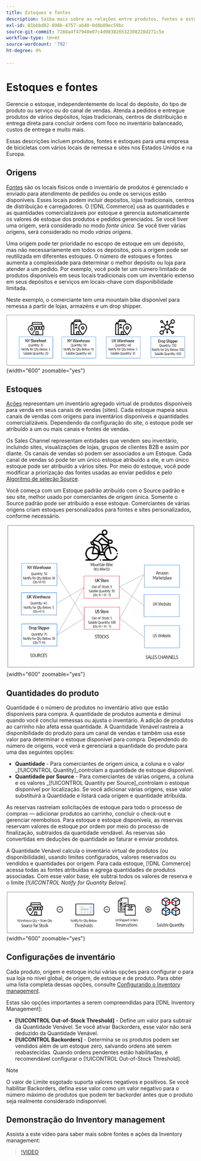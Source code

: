 ```yaml
---
title: Estoques e fontes
description: Saiba mais sobre as relações entre produtos, fontes e estoques.
exl-id: 01bbbd82-898b-4757-ab40-0d8b89ec59bc
source-git-commit: 7288a4f47940e07c4d083826532308228d271c5e
workflow-type: tm+mt
source-wordcount: '792'
ht-degree: 0%

---
```


# Estoques e fontes

Gerencie o estoque, independentemente do local do depósito, do tipo de produto ou serviço ou do canal de vendas. Atenda a pedidos e entregue produtos de vários depósitos, lojas tradicionais, centros de distribuição e entrega direta para concluir ordens com foco no inventário balanceado, custos de entrega e muito mais.

Essas descrições incluem produtos, fontes e estoques para uma empresa de bicicletas com vários locais de remessa e sites nos Estados Unidos e na Europa.

## Origens

[Fontes](sources-manage.md) são os locais físicos onde o inventário de produtos é gerenciado e enviado para atendimento de pedidos ou onde os serviços estão disponíveis. Esses locais podem incluir depósitos, lojas tradicionais, centros de distribuição e carregadores. O [!DNL Commerce] usa as quantidades e as quantidades comercializáveis por estoque e gerencia automaticamente os valores de estoque dos produtos e pedidos gerenciados. Se você tiver uma origem, será considerado no modo _fonte única_. Se você tiver várias origens, será considerado no modo _várias origens_.

Uma origem pode ter prioridade no escopo de estoque em um depósito, mas não necessariamente em todos os depósitos, pois a origem pode ser reutilizada em diferentes estoques. O número de estoques e fontes aumenta a complexidade para determinar o melhor depósito ou loja para atender a um pedido. Por exemplo, você pode ter um número limitado de produtos disponíveis em seus locais tradicionais com um inventário extenso em seus depósitos e serviços em locais-chave com disponibilidade limitada.

Neste exemplo, o comerciante tem uma mountain bike disponível para remessa a partir de lojas, armazéns e um drop shipper.

![Exemplo de diagrama de fontes](assets/diagram-sources.png){width="600" zoomable="yes"}

## Estoques

[Ações](stocks-manage.md) representam um inventário agregado virtual de produtos disponíveis para venda em seus canais de vendas (sites). Cada estoque mapeia seus canais de vendas com origens para inventários disponíveis e quantidades comercializáveis. Dependendo da configuração do site, o estoque pode ser atribuído a um ou mais canais e fontes de vendas.

Os Sales Channel representam entidades que vendem seu inventário, incluindo sites, visualizações de lojas, grupos de clientes B2B e assim por diante. Os canais de vendas só podem ser associados a um Estoque. Cada canal de vendas só pode ter um único estoque atribuído a ele, e um único estoque pode ser atribuído a vários sites. Por meio do estoque, você pode modificar a priorização das fontes usadas ao enviar pedidos e pelo [Algoritmo de seleção Source](selection-reservations.md).

Você começa com um Estoque padrão atribuído com o Source padrão e seu site, melhor usado por comerciantes de origem única. Somente o Source padrão pode ser atribuído a esse estoque. Comerciantes de várias origens criam estoques personalizados para fontes e sites personalizados, conforme necessário.

![Diagrama para exemplo de ações para um armazenamento](assets/diagram-stock.png){width="600" zoomable="yes"}

## Quantidades do produto

Quantidade é o número de produtos no inventário ativo que estão disponíveis para compra. A quantidade de produtos aumenta e diminui quando você conclui remessas ou ajusta o inventário. A adição de produtos ao carrinho não afeta essa quantidade. A Quantidade Venável rastreia a disponibilidade do produto para um canal de vendas e também usa esse valor para determinar o estoque disponível para compra. Dependendo do número de origens, você verá e gerenciará a quantidade do produto para uma das seguintes opções:

- **Quantidade** - Para comerciantes de origem única, a coluna e o valor _[!UICONTROL Quantity]_controlam a quantidade de estoque disponível.
- **Quantidade por Source** - Para comerciantes de várias origens, a coluna e os valores _[!UICONTROL Quantity per Source]_controlam o estoque disponível por localização. Se você adicionar várias origens, esse valor substituirá a Quantidade e listará cada origem e quantidade atribuída.

As reservas rastreiam solicitações de estoque para todo o processo de compras — adicionar produtos ao carrinho, concluir o check-out e gerenciar reembolsos. Para estoque e estoque disponíveis, as reservas reservam valores de estoque por ordem por meio do processo de finalização, subtraídos da quantidade vendável. As reservas são convertidas em deduções de quantidade ao faturar e enviar produtos.

A Quantidade Venável calcula o inventário virtual de produtos (ou disponibilidade), usando limites configurados, valores reservados ou vendidos e quantidades por origem. Para cada estoque, [!DNL Commerce] acessa todas as fontes atribuídas e agrega quantidades de produtos associadas. Com esse valor base, ele subtrai todos os valores de reserva e o limite _[!UICONTROL Notify for Quantity Below]_.

![Calculando a quantidade vendável de um estoque](assets/diagram-salable-quantity.png){width="600" zoomable="yes"}

## Configurações de inventário

Cada produto, origem e estoque inclui várias opções para configurar o para sua loja no nível global, de origem, de estoque e de produto. Para obter uma lista completa dessas opções, consulte [Configurando o Inventory management](configuration.md).

Estas são opções importantes a serem compreendidas para [!DNL Inventory Management]:

- **[!UICONTROL Out-of-Stock Threshold]** - Define um valor para subtrair da Quantidade Venável. Se você ativar Backorders, esse valor não será deduzido da Quantidade Venável.
- **[!UICONTROL Backorders]** - Determina se os produtos podem ser vendidos além de um estoque zero, salvando ordens até serem reabastecidas. Quando ordens pendentes estão habilitadas, é recomendável configurar o [!UICONTROL Out-of-Stock Threshold].

>[!NOTE]
>
>O valor de Limite esgotado suporta valores negativos e positivos. Se você habilitar Backorders, defina esse valor como um valor negativo para o número máximo de produtos que podem ter backorder antes que o produto seja realmente considerado indisponível.

## Demonstração do Inventory management

Assista a este vídeo para saber mais sobre fontes e ações da Inventory management:

>[!VIDEO](https://video.tv.adobe.com/v/343748?quality=12&learn=on)
